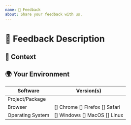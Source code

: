 ```yaml
---
name: 📝 Feedback
about: Share your feedback with us.
---
```


<!--- Please search open/closed issues before submitting a new issue to avoid duplicates -->

# 📝 Feedback Description

<!--- Provide your feedback here. Tell us what you like, what you don't like, and how we can improve -->

## 🔦 Context

<!--- How has this feedback affected you? What are you trying to accomplish? -->

## 🌍 Your Environment

<!--- Include as many relevant details about your environment as possible. This may include software versions, operating system, and device type -->

| Software         | Version(s)                  |
| ---------------- | --------------------------- |
| Project/Package  |                             |
| Browser          | [] Chrome [] Firefox [] Safari |
| Operating System | [] Windows [] MacOS [] Linux   |
